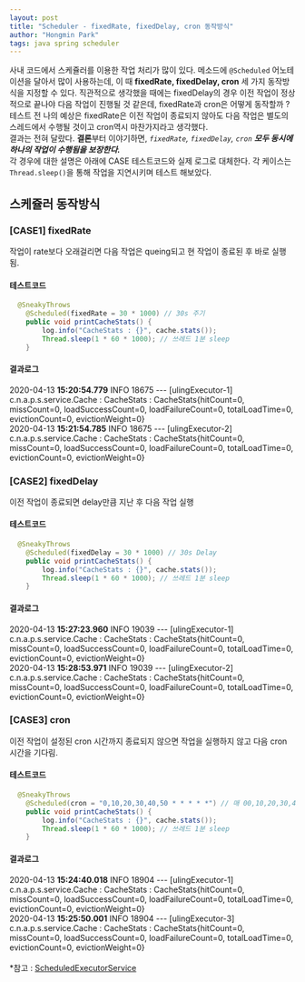 ```yaml
---
layout: post
title: "Scheduler - fixedRate, fixedDelay, cron 동작방식"
author: "Hongmin Park"
tags: java spring scheduler
---
```

사내 코드에서 스케쥴러를 이용한 작업 처리가 많이 있다. 메소드에 `@Scheduled` 어노테이션을 달아서 많이 사용하는데, 이 때 **fixedRate, fixedDelay, cron** 세 가지 동작방식을 지정할 수 있다.
직관적으로 생각했을 때에는 fixedDelay의 경우 이전 작업이 정상적으로 끝나야 다음 작업이 진행될 것 같은데, fixedRate과 cron은 어떻게 동작할까 ?<br>
테스트 전 나의 예상은 fixedRate은 이전 작업이 종료되지 않아도 다음 작업은 별도의 스레드에서 수행될 것이고 cron역시 마찬가지라고 생각했다.<br>
결과는 전혀 달랐다. **결론**부터 이야기하면, *`fixedRate`, `fixedDelay`, `cron` **모두 동시에 하나의 작업이 수행됨을 보장한다.***<br>
각 경우에 대한 설명은 아래에 CASE 테스트코드와 실제 로그로 대체한다. 각 케이스는 `Thread.sleep()`을 통해 작업을 지연시키며 테스트 해보았다.

## 스케쥴러 동작방식
### [CASE1] fixedRate
작업이 rate보다 오래걸리면 다음 작업은 queing되고 현 작업이 종료된 후 바로 실행됨.
#### 테스트코드
```java
  @SneakyThrows
	@Scheduled(fixedRate = 30 * 1000) // 30s 주기
	public void printCacheStats() {
		log.info("CacheStats : {}", cache.stats());
		Thread.sleep(1 * 60 * 1000); // 쓰레드 1분 sleep
	}
```
#### 결과로그
2020-04-13 **15:20:54.779** INFO 18675 --- [ulingExecutor-1] c.n.a.p.s.service.Cache : CacheStats : CacheStats{hitCount=0, missCount=0, loadSuccessCount=0, loadFailureCount=0, totalLoadTime=0, evictionCount=0, evictionWeight=0}<br>
2020-04-13 **15:21:54.785** INFO 18675 --- [ulingExecutor-2] c.n.a.p.s.service.Cache : CacheStats : CacheStats{hitCount=0, missCount=0, loadSuccessCount=0, loadFailureCount=0, totalLoadTime=0, evictionCount=0, evictionWeight=0}<br>
### [CASE2] fixedDelay
이전 작업이 종료되면 delay만큼 지난 후 다음 작업 실행

#### 테스트코드
```java
  @SneakyThrows
	@Scheduled(fixedDelay = 30 * 1000) // 30s Delay
	public void printCacheStats() {
		log.info("CacheStats : {}", cache.stats());
		Thread.sleep(1 * 60 * 1000); // 쓰레드 1분 sleep
	}
```
#### 결과로그
2020-04-13 **15:27:23.960** INFO 19039 --- [ulingExecutor-1] c.n.a.p.s.service.Cache : CacheStats : CacheStats{hitCount=0, missCount=0, loadSuccessCount=0, loadFailureCount=0, totalLoadTime=0, evictionCount=0, evictionWeight=0}<br>
2020-04-13 **15:28:53.971** INFO 19039 --- [ulingExecutor-2] c.n.a.p.s.service.Cache : CacheStats : CacheStats{hitCount=0, missCount=0, loadSuccessCount=0, loadFailureCount=0, totalLoadTime=0, evictionCount=0, evictionWeight=0}<br>

### [CASE3] cron
이전 작업이 설정된 cron 시간까지 종료되지 않으면 작업을 실행하지 않고 다음 cron 시간을 기다림.
#### 테스트코드
```java
  @SneakyThrows
	@Scheduled(cron = "0,10,20,30,40,50 * * * * *") // 매 00,10,20,30,40,50s
	public void printCacheStats() {
		log.info("CacheStats : {}", cache.stats());
		Thread.sleep(1 * 60 * 1000); // 쓰레드 1분 sleep
	}
```
#### 결과로그
2020-04-13 **15:24:40.018** INFO 18904 --- [ulingExecutor-1] c.n.a.p.s.service.Cache : CacheStats : CacheStats{hitCount=0, missCount=0, loadSuccessCount=0, loadFailureCount=0, totalLoadTime=0, evictionCount=0, evictionWeight=0}<br>
2020-04-13 **15:25:50.001** INFO 18904 --- [ulingExecutor-3] c.n.a.p.s.service.Cache : CacheStats : CacheStats{hitCount=0, missCount=0, loadSuccessCount=0, loadFailureCount=0, totalLoadTime=0, evictionCount=0, evictionWeight=0}<br>
<br>
*참고 : [ScheduledExecutorService](https://docs.oracle.com/javase/8/docs/api/java/util/concurrent/ScheduledExecutorService.html?is-external=true)
